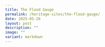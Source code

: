 ```yaml
---
title: The Flood Gauge
permalink: /heritage-sites/the-flood-gauge/
date: 2025-05-26
layout: post
description: ""
image: ""
variant: markdown
---
```

